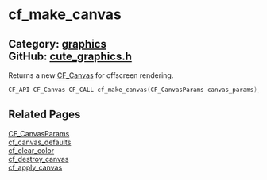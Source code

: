[](../header.md ':include')

# cf_make_canvas

Category: [graphics](/api_reference?id=graphics)  
GitHub: [cute_graphics.h](https://github.com/RandyGaul/cute_framework/blob/master/include/cute_graphics.h)  
---

Returns a new [CF_Canvas](/graphics/cf_canvas.md) for offscreen rendering.

```cpp
CF_API CF_Canvas CF_CALL cf_make_canvas(CF_CanvasParams canvas_params);
```

## Related Pages

[CF_CanvasParams](/graphics/cf_canvasparams.md)  
[cf_canvas_defaults](/graphics/cf_canvas_defaults.md)  
[cf_clear_color](/graphics/cf_clear_color.md)  
[cf_destroy_canvas](/graphics/cf_destroy_canvas.md)  
[cf_apply_canvas](/graphics/cf_apply_canvas.md)  
